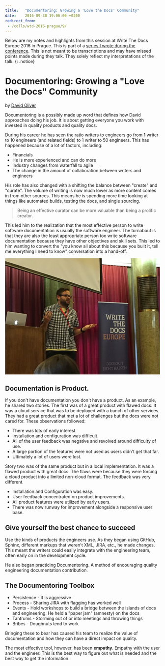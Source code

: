 ```yaml
---
title:   "Documentoring: Growing a 'Love the Docs' Community"
date:    2016-09-30 19:06:00 +0200
redirect_from:
 - /colls/wtd-2016-prague/9/
---
```


Below are my notes and highlights from this session at Write The Docs
Europe 2016 in Prague.  This is part of a [series I wrote during the
conference](/technology/2016/09/20/wtd.html).  This is not meant to be
transcriptions and may have missed points made during they talk.
They solely reflect my interpretations of the talk.
{: .notice}

# Documentoring: Growing a "Love the Docs" Community

by [David Oliver](https://twitter.com/DaveOliver79)

Documentoring is a possibly made up word that defines how David approaches
doing his job.  It is about getting everyone you work with invested in
quality products and quality docs.

During his career he has seen the ratio writers to engineers go from 1
writer to 10 engineers (and related fields) to 1 writer to 50 engineers.
This has happened because of a lot of factors, including:

* Financials
* He is more experienced and can do more
* Industry changes from waterfall to agile
* The change in the amount of collaboration between writers and engineers

His role has also changed with a shifting the balance between "create"
and "curate".  The volume of writing is now much lower as more content
comes in from other sources.  This means he is spending more time looking
at things like automated builds, testing the docs, and single sourcing.

> Being an effective curator can be more valuable than being a prolific
creator.

This led him to the realization that the most effective person to write
software documentation is usually the software engineer.  The turnabout
is that they are also the least appropriate person too write software
documentation because they have other objectives and skill sets.  This led
to him wanting to convert the "you know all about this because you built
it, tell me everything I need to know" conversation into a hand-off.

![](/img/2016/WTD/David.jpg)

## Documentation is Product.

If you don't have documentation you don't have a product.  As an example,
he shared two stories.  The first was of a great product with flawed docs.
It was a cloud service that was to be deployed with a bunch of other
services.  They had a great product that met a lot of challenges but
the docs were not cared for. These observations followed:

* There was lots of early interest.
* Installation and configuration was difficult.
* All of the user feedback was negative and revolved around difficulty
   of use.
* A large portion of the features were not used as users didn't get
   that far.
* Ultimately a lot of users were lost.

Story two was of the same product but in a local implementation.  It was
a flawed product with great docs.  The flaws were because they were
forcing a cloud product into a limited non-cloud format.  The feedback
was very different.

* Installation and Configuration was easy.
* User feedback concentrated on product improvements.
* All product features were utilized by early users.
* There was now runway for improvement alongside a responsive user base.

## Give yourself the best chance to succeed

Use the kinds of products the engineers use.  As they began using GitHub,
Sphinx, different markups that weren't XML, JIRA, etc., he made changes.
This meant the writers could easily integrate with the engineering team,
often early on in the development cycle.

He also began practicing Documentoring.  A method of encouraging quality
engineering documentation contribution.

## The Documentoring Toolbox

* Persistence - It is aggressive
* Process - Sharing JIRA with flagging has worked well
* Events - Hold workshops to build a bridge between the islands of docs
   and engineering.  He held a "paper jam" (amnesty) on the docs
* Tantrums - Storming out of or into meetings and throwing things
* Bribes - Doughnuts tend to work

Bringing these to bear has caused his team to realize the value of
documentation and how they can have a direct impact on quality.

The most effective tool, however, has been **empathy**.  Empathy with
the user and the engineer.  This is the best way to figure out what is
needed and the best way to get the information.
